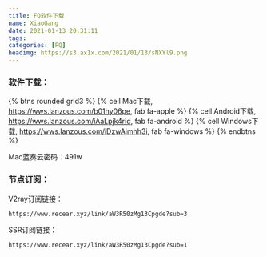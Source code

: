 ```yaml
---
title: FQ软件下载
name: XiaoGang
date: 2021-01-13 20:31:11
tags:
categories: [FQ]
headimg: https://s3.ax1x.com/2021/01/13/sNXYl9.png
---
```


### 软件下载：

{% btns rounded grid3 %}
{% cell Mac下载, https://wws.lanzous.com/b01hy06pe, fab fa-apple %}
{% cell Android下载, https://wws.lanzous.com/iAaLpjk4rid, fab fa-android %}
{% cell Windows下载, https://wws.lanzous.com/iDzwAjmhh3i, fab fa-windows %}
{% endbtns %}

Mac蓝奏云密码：491w
### 节点订阅：
V2ray订阅链接：
```
https://www.recear.xyz/link/aW3R50zMg13Cpgde?sub=3
```
SSR订阅链接：
```
https://www.recear.xyz/link/aW3R50zMg13Cpgde?sub=1
```
